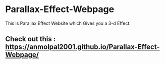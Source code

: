 # Parallax-Effect-Webpage

This is Parallax Effect Website which Gives you a 3-d Effect.

## Check out this : https://anmolpal2001.github.io/Parallax-Effect-Webpage/
